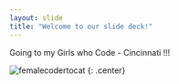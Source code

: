 ```yaml
---
layout: slide
title: "Welcome to our slide deck!"
---
```


Going to my Girls who Code - Cincinnati !!!

![femalecodertocat](https://octodex.github.com/images/femalecodertocat.png)
{: .center}
